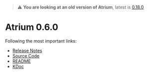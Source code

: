 > :warning: **You are looking at an old version of Atrium**, latest is [0.18.0](../0.18.0)

# Atrium 0.6.0

Following the most important links:
- [Release Notes](https://github.com/robstoll/atrium/releases/tag/v0.6.0)
- [Source Code](https://github.com/robstoll/atrium/tree/v0.6.0)
- [README](https://github.com/robstoll/atrium/blob/v0.6.0/README.md)
- [KDoc](doc)